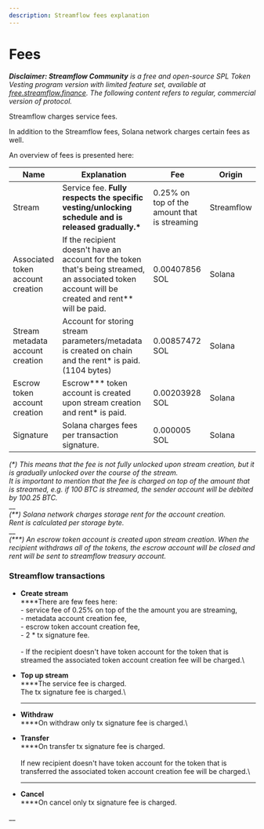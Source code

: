 ```yaml
---
description: Streamflow fees explanation
---
```


# Fees

_**Disclaimer: Streamflow Community** is a free and open-source SPL Token Vesting program version with limited feature set, available at_ [_free.streamflow.finance_](https://free.streamflow.finance)_. The following content refers to regular, commercial version of protocol._

Streamflow charges service fees.

In addition to the Streamflow fees, Solana network charges certain fees as well.

An overview of fees is presented here:

| Name                              | Explanation                                                                                                                                          | Fee                                          | Origin     |
| --------------------------------- | ---------------------------------------------------------------------------------------------------------------------------------------------------- | -------------------------------------------- | ---------- |
| Stream                            | Service fee. **Fully respects the specific vesting/unlocking schedule and is released gradually.\***                                                 | 0.25% on top of the amount that is streaming | Streamflow |
| Associated token account creation | If the recipient doesn't have an account for the token that's being streamed, an associated token account will be created and rent\*\* will be paid. | 0.00407856 SOL                               | Solana     |
| Stream metadata account creation  | Account for storing stream parameters/metadata is created on chain and the rent\* is paid. (1104 bytes)                                              | 0.00857472 SOL                               | Solana     |
| Escrow token account creation     | Escrow\*\*\* token account is created upon stream creation and rent\* is paid.                                                                       | 0.00203928 SOL                               | Solana     |
| Signature                         | Solana charges fees per transaction signature.                                                                                                       | 0.000005 SOL                                 | Solana     |

_(\*) This means that the fee is not fully unlocked upon stream creation, but it is gradually unlocked over the course of the stream._\
_It is important to mention that the fee is charged on top of the amount that is streamed, e.g. if 100 BTC is streamed, the sender account will be debited by 100.25 BTC._\
\_\_\
_(\*\*) Solana network charges storage rent for the account creation._\
_Rent is calculated per storage byte._\
\_\_\
_(\*\*\*) An escrow token account is created upon stream creation. When the recipient withdraws all of the tokens, the escrow account will be closed and rent will be sent to streamflow treasury account._

### Streamflow transactions

* **Create stream**\
  \*\*\*\*There are few fees here:\
  \- service fee of 0.25% on top of the the amount you are streaming,\
  \- metadata account creation fee,\
  \- escrow token account creation fee,\
  \- 2 \* tx signature fee.\
  \
  \- If the recipient doesn't have token account for the token that is streamed the associated token account creation fee will be charged.\\
*   **Top up stream**\
    \*\*\*\*The service fee is charged.\
    The tx signature fee is charged.\\

    ***
* **Withdraw**\
  \*\*\*\*On withdraw only tx signature fee is charged.\\
*   **Transfer**\
    \*\*\*\*On transfer tx signature fee is charged.\
    \
    If new recipient doesn't have token account for the token that is transferred the associated token account creation fee will be charged.\\

    ***
* **Cancel**\
  \*\*\*\*On cancel only tx signature fee is charged.

\_\_
